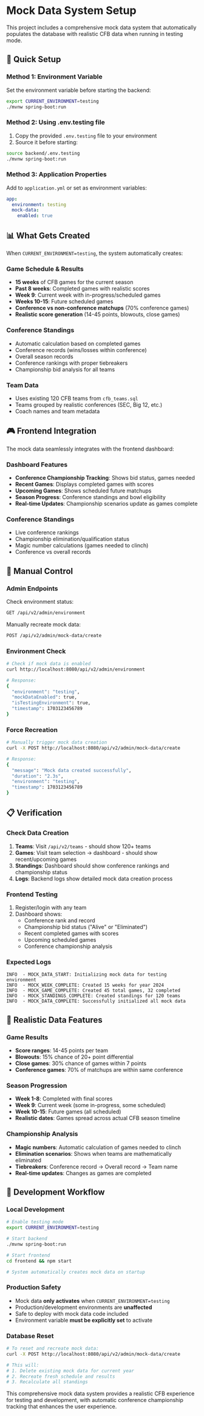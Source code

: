 # Mock Data System Setup

This project includes a comprehensive mock data system that automatically populates the database with realistic CFB data when running in testing mode.

## 🚀 **Quick Setup**

### Method 1: Environment Variable
Set the environment variable before starting the backend:

```bash
export CURRENT_ENVIRONMENT=testing
./mvnw spring-boot:run
```

### Method 2: Using .env.testing file
1. Copy the provided `.env.testing` file to your environment
2. Source it before starting:
```bash
source backend/.env.testing
./mvnw spring-boot:run
```

### Method 3: Application Properties
Add to `application.yml` or set as environment variables:
```yaml
app:
  environment: testing
  mock-data:
    enabled: true
```

## 📊 **What Gets Created**

When `CURRENT_ENVIRONMENT=testing`, the system automatically creates:

### **Game Schedule & Results**
- **15 weeks** of CFB games for the current season
- **Past 8 weeks**: Completed games with realistic scores
- **Week 9**: Current week with in-progress/scheduled games  
- **Weeks 10-15**: Future scheduled games
- **Conference vs non-conference matchups** (70% conference games)
- **Realistic score generation** (14-45 points, blowouts, close games)

### **Conference Standings**
- Automatic calculation based on completed games
- Conference records (wins/losses within conference)
- Overall season records
- Conference rankings with proper tiebreakers
- Championship bid analysis for all teams

### **Team Data**
- Uses existing 120 CFB teams from `cfb_teams.sql`
- Teams grouped by realistic conferences (SEC, Big 12, etc.)
- Coach names and team metadata

## 🎮 **Frontend Integration**

The mock data seamlessly integrates with the frontend dashboard:

### **Dashboard Features**
- **Conference Championship Tracking**: Shows bid status, games needed
- **Recent Games**: Displays completed games with scores
- **Upcoming Games**: Shows scheduled future matchups
- **Season Progress**: Conference standings and bowl eligibility
- **Real-time Updates**: Championship scenarios update as games complete

### **Conference Standings**
- Live conference rankings
- Championship elimination/qualification status
- Magic number calculations (games needed to clinch)
- Conference vs overall records

## 🔧 **Manual Control**

### **Admin Endpoints**
Check environment status:
```bash
GET /api/v2/admin/environment
```

Manually recreate mock data:
```bash
POST /api/v2/admin/mock-data/create
```

### **Environment Check**
```bash
# Check if mock data is enabled
curl http://localhost:8080/api/v2/admin/environment

# Response:
{
  "environment": "testing",
  "mockDataEnabled": true,
  "isTestingEnvironment": true,
  "timestamp": 1703123456789
}
```

### **Force Recreation**
```bash
# Manually trigger mock data creation
curl -X POST http://localhost:8080/api/v2/admin/mock-data/create

# Response:
{
  "message": "Mock data created successfully",
  "duration": "2.3s",
  "environment": "testing",
  "timestamp": 1703123456789
}
```

## 📋 **Verification**

### **Check Data Creation**
1. **Teams**: Visit `/api/v2/teams` - should show 120+ teams
2. **Games**: Visit team selection → dashboard - should show recent/upcoming games
3. **Standings**: Dashboard should show conference rankings and championship status
4. **Logs**: Backend logs show detailed mock data creation process

### **Frontend Testing**
1. Register/login with any team
2. Dashboard shows:
   - Conference rank and record
   - Championship bid status ("Alive" or "Eliminated")  
   - Recent completed games with scores
   - Upcoming scheduled games
   - Conference championship analysis

### **Expected Logs**
```
INFO  - MOCK_DATA_START: Initializing mock data for testing environment
INFO  - MOCK_WEEK_COMPLETE: Created 15 weeks for year 2024
INFO  - MOCK_GAME_COMPLETE: Created 45 total games, 32 completed
INFO  - MOCK_STANDINGS_COMPLETE: Created standings for 120 teams
INFO  - MOCK_DATA_COMPLETE: Successfully initialized all mock data
```

## 🏈 **Realistic Data Features**

### **Game Results**
- **Score ranges**: 14-45 points per team
- **Blowouts**: 15% chance of 20+ point differential
- **Close games**: 30% chance of games within 7 points
- **Conference games**: 70% of matchups are within same conference

### **Season Progression**
- **Week 1-8**: Completed with final scores
- **Week 9**: Current week (some in-progress, some scheduled)
- **Week 10-15**: Future games (all scheduled)
- **Realistic dates**: Games spread across actual CFB season timeline

### **Championship Analysis**
- **Magic numbers**: Automatic calculation of games needed to clinch
- **Elimination scenarios**: Shows when teams are mathematically eliminated
- **Tiebreakers**: Conference record → Overall record → Team name
- **Real-time updates**: Changes as games are completed

## 🔄 **Development Workflow**

### **Local Development**
```bash
# Enable testing mode
export CURRENT_ENVIRONMENT=testing

# Start backend
./mvnw spring-boot:run

# Start frontend  
cd frontend && npm start

# System automatically creates mock data on startup
```

### **Production Safety**
- Mock data **only activates** when `CURRENT_ENVIRONMENT=testing`
- Production/development environments are **unaffected**
- Safe to deploy with mock data code included
- Environment variable **must be explicitly set** to activate

### **Database Reset**
```bash
# To reset and recreate mock data:
curl -X POST http://localhost:8080/api/v2/admin/mock-data/create

# This will:
# 1. Delete existing mock data for current year
# 2. Recreate fresh schedule and results  
# 3. Recalculate all standings
```

This comprehensive mock data system provides a realistic CFB experience for testing and development, with automatic conference championship tracking that enhances the user experience.